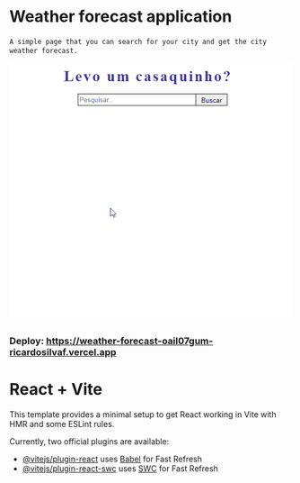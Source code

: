 # Weather forecast application 
    A simple page that you can search for your city and get the city weather forecast.

![Forecast App](https://github.com/RicardoSilvaF/weather-forecast/blob/main/Anima%C3%A7%C3%A3o2.gif?raw=true)

### Deploy: https://weather-forecast-oail07gum-ricardosilvaf.vercel.app

# React + Vite

This template provides a minimal setup to get React working in Vite with HMR and some ESLint rules.

Currently, two official plugins are available:

- [@vitejs/plugin-react](https://github.com/vitejs/vite-plugin-react/blob/main/packages/plugin-react/README.md) uses [Babel](https://babeljs.io/) for Fast Refresh
- [@vitejs/plugin-react-swc](https://github.com/vitejs/vite-plugin-react-swc) uses [SWC](https://swc.rs/) for Fast Refresh
